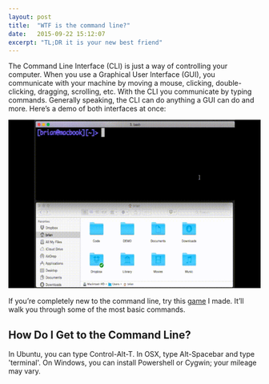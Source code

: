 ```yaml
---
layout: post
title:  "WTF is the command line?"
date:   2015-09-22 15:12:07
excerpt: "TL;DR it is your new best friend"
---
```


The Command Line Interface (CLI) is just a way of controlling your computer. When you use a Graphical User Interface (GUI), you communicate with your machine by moving a mouse, clicking, double-clicking, dragging, scrolling, etc. With the CLI you communicate by typing commands. Generally speaking, the CLI can do anything a GUI can do and more. Here’s a demo of both interfaces at once:

<div class="text-center">
<img src="/assets/cli_gui_demo.gif" alt="Animated GIF demo of using the CLI to create and remove files and folders">
</div>

If you’re completely new to the command line, try this [game](http://playbashy.com/) I made. It’ll walk you through some of the most basic commands.

## How Do I Get to the Command Line?

In Ubuntu, you can type Control-Alt-T. In OSX, type Alt-Spacebar and type 'terminal'. On Windows, you can install Powershell or Cygwin; your mileage may vary.
